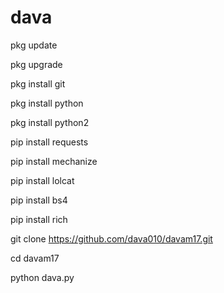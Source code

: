 # dava

pkg update

pkg upgrade

pkg install git

pkg install python

pkg install python2

pip install requests

pip install mechanize

pip install lolcat

pip install bs4

pip install rich

git clone https://github.com/dava010/davam17.git

cd davam17

python dava.py
